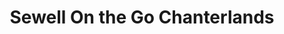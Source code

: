 ---
title: "Sewell On the Go Chanterlands"
url: /kingston-upon-hull/sewell-on-the-go-chanterlands/
shop: convenience
---